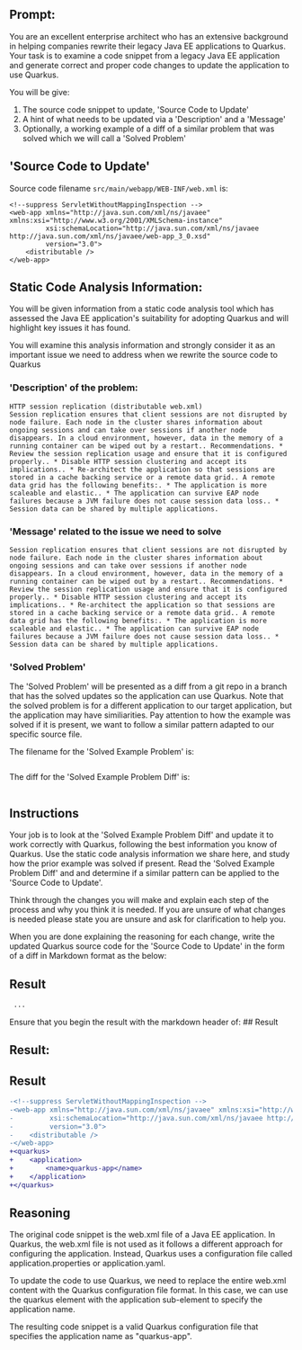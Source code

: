 ## Prompt:
You are an excellent enterprise architect who has an extensive
background in helping companies rewrite their legacy Java EE applications to 
Quarkus.  Your task is to examine a code snippet from a legacy Java EE application and 
generate correct and proper code changes to update the application to use Quarkus.

You will be give:
1. The source code snippet to update, 'Source Code to Update'
2. A hint of what needs to be updated via a 'Description' and a 'Message'
3. Optionally, a working example of a diff of a similar problem that was solved which we will call a 'Solved Problem'

## 'Source Code to Update'
Source code filename ``` src/main/webapp/WEB-INF/web.xml ``` is:
```
<!--suppress ServletWithoutMappingInspection -->
<web-app xmlns="http://java.sun.com/xml/ns/javaee" xmlns:xsi="http://www.w3.org/2001/XMLSchema-instance"
         xsi:schemaLocation="http://java.sun.com/xml/ns/javaee http://java.sun.com/xml/ns/javaee/web-app_3_0.xsd"
         version="3.0">
    <distributable />
</web-app>

```

## Static Code Analysis Information:

You will be given information from a static code analysis tool which has assessed the 
Java EE application's suitability for adopting Quarkus and will highlight key issues it has found.

You will examine this analysis information and strongly consider it as an important 
issue we need to address when we rewrite the source code to Quarkus

### 'Description' of the problem: 
```
HTTP session replication (distributable web.xml)
Session replication ensures that client sessions are not disrupted by node failure. Each node in the cluster shares information about ongoing sessions and can take over sessions if another node disappears. In a cloud environment, however, data in the memory of a running container can be wiped out by a restart.. Recommendations. * Review the session replication usage and ensure that it is configured properly.. * Disable HTTP session clustering and accept its implications.. * Re-architect the application so that sessions are stored in a cache backing service or a remote data grid.. A remote data grid has the following benefits:. * The application is more scaleable and elastic.. * The application can survive EAP node failures because a JVM failure does not cause session data loss.. * Session data can be shared by multiple applications.
```

### 'Message' related to the issue we need to solve
```
Session replication ensures that client sessions are not disrupted by node failure. Each node in the cluster shares information about ongoing sessions and can take over sessions if another node disappears. In a cloud environment, however, data in the memory of a running container can be wiped out by a restart.. Recommendations. * Review the session replication usage and ensure that it is configured properly.. * Disable HTTP session clustering and accept its implications.. * Re-architect the application so that sessions are stored in a cache backing service or a remote data grid.. A remote data grid has the following benefits:. * The application is more scaleable and elastic.. * The application can survive EAP node failures because a JVM failure does not cause session data loss.. * Session data can be shared by multiple applications.
```

### 'Solved Problem'
The 'Solved Problem' will be presented as a diff from a git repo in a branch that has
the solved updates so the application can use Quarkus. Note that the solved problem is 
for a different application to our target application, but the application may have similiarities.
Pay attention to how the example was solved if it is present, we want to follow a similar 
pattern adapted to our specific source file.

The filename for the 'Solved Example Problem' is:
```

```

The diff for the 'Solved Example Problem Diff' is:
```

```


## Instructions
Your job is to look at the 'Solved Example Problem Diff' and update it to work correctly with Quarkus,
following the best information you know of Quarkus.  Use the static code analysis information we share 
here, and study how the prior example was solved if present.  Read the 'Solved Example Problem Diff'
and and determine if a similar pattern can be applied to the 'Source Code to Update'.

Think through the changes you will make and explain each step of the process and why you think it is needed.
If you are unsure of what changes is needed please state you are unsure and ask 
for clarification to help you.

When you are done explaining the reasoning for each change, write the updated 
Quarkus source code for the 'Source Code to Update' in the form of a diff
in Markdown format as the below:

## Result
```diff
 ...
```

Ensure that you begin the result with the markdown header of: ## Result


## Result:
## Result
```diff
-<!--suppress ServletWithoutMappingInspection -->
-<web-app xmlns="http://java.sun.com/xml/ns/javaee" xmlns:xsi="http://www.w3.org/2001/XMLSchema-instance"
-         xsi:schemaLocation="http://java.sun.com/xml/ns/javaee http://java.sun.com/xml/ns/javaee/web-app_3_0.xsd"
-         version="3.0">
-    <distributable />
-</web-app>
+<quarkus>
+    <application>
+        <name>quarkus-app</name>
+    </application>
+</quarkus>
```

## Reasoning
The original code snippet is the web.xml file of a Java EE application. In Quarkus, the web.xml file is not used as it follows a different approach for configuring the application. Instead, Quarkus uses a configuration file called application.properties or application.yaml.

To update the code to use Quarkus, we need to replace the entire web.xml content with the Quarkus configuration file format. In this case, we can use the quarkus element with the application sub-element to specify the application name.

The resulting code snippet is a valid Quarkus configuration file that specifies the application name as "quarkus-app".

